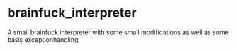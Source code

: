 # brainfuck_interpreter
A small brainfuck interpreter with some small modifications as well as some basis exceptionhandling
